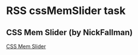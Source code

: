 # RSS cssMemSlider task

## CSS Mem Slider (by NickFallman)

[CSS Mem Slider](https://nickfallman.github.io/cssMemSlider/cssMemSlider/index.html)

